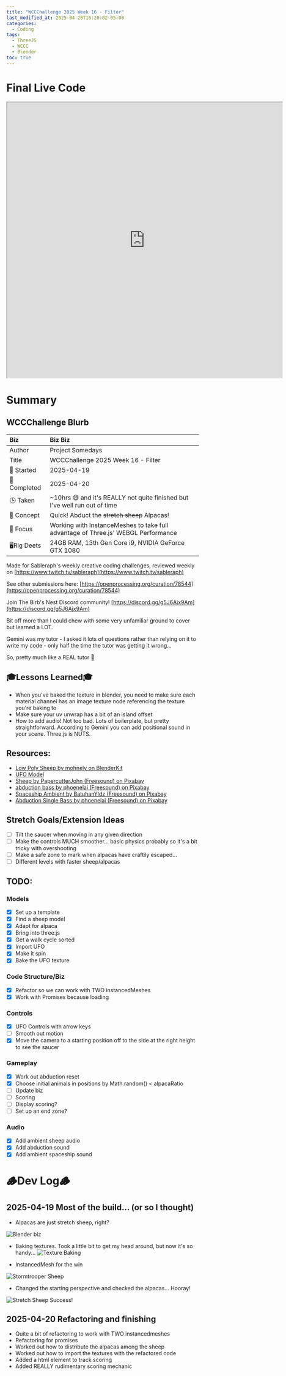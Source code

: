 ```yaml
---
title: "WCCChallenge 2025 Week 16 - Filter"
last_modified_at: 2025-04-20T16:20:02-05:00
categories:
  - Coding
tags:
  - ThreeJS
  - WCCC
  - Blender
toc: true
---
```


# Final Live Code
<iframe src="https://openprocessing.org/sketch/2620205/embed/?plusEmbedHash=8fa57113&userID=410675&plusEmbedTitle=true&show=sketch" width="720" height="720"></iframe>

<!-- # Final Result - Video -->
<!-- [![Watch the video](https://img.youtube.com/vi/4eS8dGd9_TI/maxresdefault.jpg)](https://youtu.be/4eS8dGd9_TI) -->

# Summary
## WCCChallenge Blurb

| Biz             | Biz Biz                               |
|:--------           | :---------                                |
| Author          | Project Somedays                      |
| Title           | WCCChallenge 2025 Week 16 - Filter |
| 📅 Started      | 2025-04-19        |
| 📅 Completed    | 2025-04-20        |
| 🕒 Taken        | ~10hrs 😅 and it's REALLY not quite finished but I've well run out of time|
| 🤯 Concept      | Quick! Abduct the ~~stretch sheep~~ Alpacas!        |
| 🔎 Focus        | Working with InstanceMeshes to take full advantage of Three.js' WEBGL Performance      |
| 🖥️Rig Deets     | 24GB RAM, 13th Gen Core i9, NVIDIA GeForce GTX 1080 |

Made for Sableraph's weekly creative coding challenges, reviewed weekly on [https://www.twitch.tv/sableraph](https://www.twitch.tv/sableraph)

See other submissions here: [https://openprocessing.org/curation/78544](https://openprocessing.org/curation/78544)

Join The Birb's Nest Discord community! [https://discord.gg/g5J6Ajx9Am](https://discord.gg/g5J6Ajx9Am)

Bit off more than I could chew with some very unfamiliar ground to cover but learned a LOT.

Gemini was my tutor - I asked it lots of questions rather than relying on it to write my code - only half the time the tutor was getting it wrong... 

So, pretty much like a REAL tutor 🤣 

## 🎓Lessons Learned🎓
- When you've baked the texture in blender, you need to make sure each material channel has an image texture node referencing the texture you're baking to
- Make sure your uv unwrap has a bit of an island offset
- How to add audio! Not too bad. Lots of boilerplate, but pretty straightforward. According to Gemini you can add positional sound in your scene. Three.js is NUTS.

## Resources:
- [Low Poly Sheep by mohnely on BlenderKit](https://www.blenderkit.com/asset-gallery?query=category_subtree:mammal+sheep+order:_score)
- [UFO Model](https://www.turbosquid.com/3d-models/ufo-1759467)
- [Sheep by PapercutterJohn (Freesound) on Pixabay](https://pixabay.com/sound-effects/sheep-23761/)
- [abduction bass by phoenelai (Freesound) on Pixabay](https://pixabay.com/sound-effects/abduction-bass-78451/)
- [Spaceship Ambient by BatuhanYldz (Freesound) on Pixabay](https://pixabay.com/sound-effects/spaceship-ambient-27988/)
- [Abduction Single Bass by phoenelai (Freesound) on Pixabay](https://pixabay.com/sound-effects/abduction-single-bass-107937/)

## Stretch Goals/Extension Ideas
- [ ] Tilt the saucer when moving in any given direction
- [ ] Make the controls MUCH smoother... basic physics probably so it's a bit tricky with overshooting
- [ ] Make a safe zone to mark when alpacas have craftily escaped...
- [ ] Different levels with faster sheep/alpacas

## TODO:
### Models
- [x] Set up a template
- [x] Find a sheep model
- [x] Adapt for alpaca
- [x] Bring into three.js
- [x] Get a walk cycle sorted
- [x] Import UFO
- [x] Make it spin
- [x] Bake the UFO texture

### Code Structure/Biz
- [x] Refactor so we can work with TWO instancedMeshes
- [x] Work with Promises because loading

### Controls
- [x] UFO Controls with arrow keys
- [ ] Smooth out motion
- [x] Move the camera to a starting position off to the side at the right height to see the saucer

### Gameplay
- [x] Work out abduction reset
- [x] Choose initial animals in positions by Math.random() < alpacaRatio
- [ ] Update biz
- [ ] Scoring
- [ ] Display scoring?
- [ ] Set up an end zone?

### Audio
- [x] Add ambient sheep audio
- [x] Add abduction sound
- [x] Add ambient spaceship sound

# 🪵Dev Log🪵

## 2025-04-19 Most of the build... (or so I thought)
  - Alpacas are just stretch sheep, right? 
  
  ![Blender biz](/assets/images/2025-04-19_StretchSheep.png "Seems legit 😅")

  - Baking textures. Took a little bit to get my head around, but now it's so handy...
  ![Texture Baking](/assets/images/2025-04-19_AlpacaTexturing.png)

  - InstancedMesh for the win
  
  ![Stormtrooper Sheep](/assets/images/2025-04-19_SheepInstances.png) 

  - Changed the starting perspective and checked the alpacas... Hooray!

  ![Stretch Sheep Success!](/assets/images/2025-04-19_AlpacaParty.jpg)


## 2025-04-20 Refactoring and finishing
- Quite a bit of refactoring to work with TWO instancedmeshes
- Refactoring for promises
- Worked out how to distribute the alpacas among the sheep
- Worked out how to import the textures with the refactored code
- Added a html element to track scoring
- Added REALLY rudimentary scoring mechanic